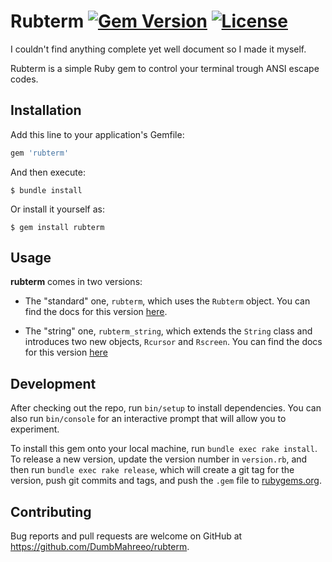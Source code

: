 # Rubterm [![Gem Version](https://img.shields.io/gem/v/rubterm?label=Version)](https://img.shields.io/gem/v/rubterm?label=Version) [![License](https://img.shields.io/badge/License-LGPL2-green)](https://img.shields.io/badge/License-LGPL2-green)

I couldn't find anything complete yet well document so I made it myself.

Rubterm is a simple Ruby gem to control your terminal trough ANSI escape codes.

## Installation

Add this line to your application's Gemfile:

```ruby
gem 'rubterm'
```

And then execute:

    $ bundle install

Or install it yourself as:

    $ gem install rubterm

## Usage

**rubterm** comes in two versions:

* The "standard" one, `rubterm`, which uses the `Rubterm` object. You can find the docs for this version [here](./DOCSnormal.md).

* The "string" one, `rubterm_string`, which extends the `String` class and introduces two new objects, `Rcursor` and `Rscreen`. You can find the docs for this version [here](./DOCSstring.md)

## Development

After checking out the repo, run `bin/setup` to install dependencies. You can also run `bin/console` for an interactive prompt that will allow you to experiment.

To install this gem onto your local machine, run `bundle exec rake install`. To release a new version, update the version number in `version.rb`, and then run `bundle exec rake release`, which will create a git tag for the version, push git commits and tags, and push the `.gem` file to [rubygems.org](https://rubygems.org).

## Contributing

Bug reports and pull requests are welcome on GitHub at https://github.com/DumbMahreeo/rubterm.
